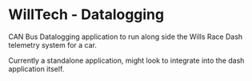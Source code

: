 # WillTech - Datalogging

CAN Bus Datalogging application to run along side the Wills Race Dash telemetry system for a car.

Currently a standalone application, might look to integrate into the dash application itself.
